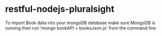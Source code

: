 # restful-nodejs-pluralsight

To import Book data into your mongoDB database make sure MongoDB is running then run 'mongo bookAPI < booksJson.js' from the command line.
